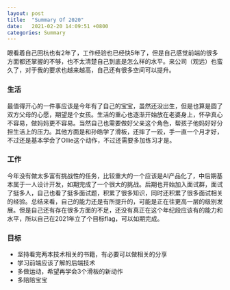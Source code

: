 ```yaml
---
layout: post
title:  "Summary Of 2020"
date:   2021-02-20 14:09:51 +0800
categories: Summary
---
```


眼看着自己回杭也有2年了，工作经验也已经快5年了，但是自己感觉前端的很多方面都还掌握的不够，也不太清楚自己到底是怎么样的水平。来公司（观远）也蛮久了，对于我的要求也越来越高，自己还有很多空间可以提升。

### 生活

最值得开心的一件事应该是今年有了自己的宝宝，虽然还没出生，但是也算是圆了双方父母的心愿，期望是个女孩。生活的重心也逐渐开始放在老婆身上，怀孕真心不容易，做妈妈更不容易。当然自己也需要做好父亲这个角色，帮孩子他妈好好分担生活上的压力。其他方面是和孙皓学了滑板，还摔了一跤，手一直一个月才好，不过还是基本学会了Ollie这个动作，不过还需要多加练习才是。

### 工作

今年没有做太多富有挑战性的任务，比较重大的一个应该是AI产品化了，中后期基本属于一人设计开发，如期完成了一个很大的挑战。后期也开始加入面试群，面试了挺多人，自己也看了挺多面试题，积累了很多知识，同时还积累了很多面试相关的经验。总结来看，自己的能力还是有所提升的，可能是正在往更高一层的级别发展。但是自己还有存在很多方面的不足，还没有真正在这个年纪段应该有的能力和水平，所以自己在2021年立了个目标flag，可以如期完成。

### 目标

- 坚持看完两本技术相关的书籍，有必要可以做相关的分享
- 学习前端应该了解的后端技术
- 多做运动，希望再学会3个滑板的新动作
- 多陪陪宝宝
